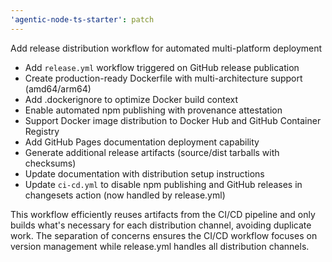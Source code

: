 ```yaml
---
'agentic-node-ts-starter': patch
---
```


Add release distribution workflow for automated multi-platform deployment

- Add `release.yml` workflow triggered on GitHub release publication
- Create production-ready Dockerfile with multi-architecture support (amd64/arm64)
- Add .dockerignore to optimize Docker build context
- Enable automated npm publishing with provenance attestation
- Support Docker image distribution to Docker Hub and GitHub Container Registry
- Add GitHub Pages documentation deployment capability
- Generate additional release artifacts (source/dist tarballs with checksums)
- Update documentation with distribution setup instructions
- Update `ci-cd.yml` to disable npm publishing and GitHub releases in changesets action (now handled by release.yml)

This workflow efficiently reuses artifacts from the CI/CD pipeline and only builds what's necessary for each distribution channel, avoiding duplicate work. The separation of concerns ensures the CI/CD workflow focuses on version management while release.yml handles all distribution channels.

